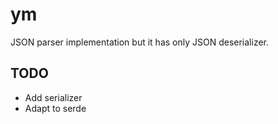 # ym

JSON parser implementation but it has only JSON deserializer.

## TODO

- Add serializer
- Adapt to serde
